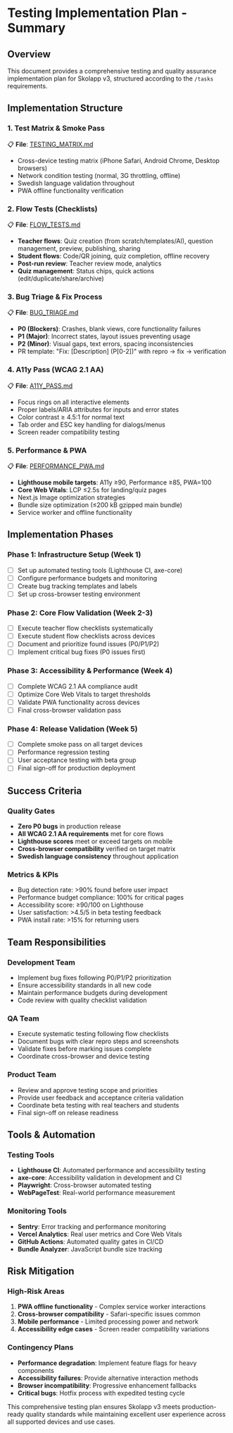 # Testing Implementation Plan - Summary

## Overview
This document provides a comprehensive testing and quality assurance implementation plan for Skolapp v3, structured according to the `/tasks` requirements.

## Implementation Structure

### 1. Test Matrix & Smoke Pass
📋 **File**: [TESTING_MATRIX.md](./TESTING_MATRIX.md)
- Cross-device testing matrix (iPhone Safari, Android Chrome, Desktop browsers)
- Network condition testing (normal, 3G throttling, offline)
- Swedish language validation throughout
- PWA offline functionality verification

### 2. Flow Tests (Checklists)
📋 **File**: [FLOW_TESTS.md](./FLOW_TESTS.md)
- **Teacher flows**: Quiz creation (from scratch/templates/AI), question management, preview, publishing, sharing
- **Student flows**: Code/QR joining, quiz completion, offline recovery
- **Post-run review**: Teacher review mode, analytics
- **Quiz management**: Status chips, quick actions (edit/duplicate/share/archive)

### 3. Bug Triage & Fix Process
📋 **File**: [BUG_TRIAGE.md](./BUG_TRIAGE.md)
- **P0 (Blockers)**: Crashes, blank views, core functionality failures
- **P1 (Major)**: Incorrect states, layout issues preventing usage
- **P2 (Minor)**: Visual gaps, text errors, spacing inconsistencies
- PR template: "Fix: [Description] (P[0-2])" with repro → fix → verification

### 4. A11y Pass (WCAG 2.1 AA)
📋 **File**: [A11Y_PASS.md](./A11Y_PASS.md)
- Focus rings on all interactive elements
- Proper labels/ARIA attributes for inputs and error states
- Color contrast ≥ 4.5:1 for normal text
- Tab order and ESC key handling for dialogs/menus
- Screen reader compatibility testing

### 5. Performance & PWA
📋 **File**: [PERFORMANCE_PWA.md](./PERFORMANCE_PWA.md)
- **Lighthouse mobile targets**: A11y ≥90, Performance ≥85, PWA=100
- **Core Web Vitals**: LCP ≤2.5s for landing/quiz pages
- Next.js Image optimization strategies
- Bundle size optimization (≤200 kB gzipped main bundle)
- Service worker and offline functionality

## Implementation Phases

### Phase 1: Infrastructure Setup (Week 1)
- [ ] Set up automated testing tools (Lighthouse CI, axe-core)
- [ ] Configure performance budgets and monitoring
- [ ] Create bug tracking templates and labels
- [ ] Set up cross-browser testing environment

### Phase 2: Core Flow Validation (Week 2-3)
- [ ] Execute teacher flow checklists systematically
- [ ] Execute student flow checklists across devices
- [ ] Document and prioritize found issues (P0/P1/P2)
- [ ] Implement critical bug fixes (P0 issues first)

### Phase 3: Accessibility & Performance (Week 4)
- [ ] Complete WCAG 2.1 AA compliance audit
- [ ] Optimize Core Web Vitals to target thresholds
- [ ] Validate PWA functionality across devices
- [ ] Final cross-browser validation pass

### Phase 4: Release Validation (Week 5)
- [ ] Complete smoke pass on all target devices
- [ ] Performance regression testing
- [ ] User acceptance testing with beta group
- [ ] Final sign-off for production deployment

## Success Criteria

### Quality Gates
- **Zero P0 bugs** in production release
- **All WCAG 2.1 AA requirements** met for core flows
- **Lighthouse scores** meet or exceed targets on mobile
- **Cross-browser compatibility** verified on target matrix
- **Swedish language consistency** throughout application

### Metrics & KPIs
- Bug detection rate: >90% found before user impact
- Performance budget compliance: 100% for critical pages
- Accessibility score: ≥90/100 on Lighthouse
- User satisfaction: >4.5/5 in beta testing feedback
- PWA install rate: >15% for returning users

## Team Responsibilities

### Development Team
- Implement bug fixes following P0/P1/P2 prioritization
- Ensure accessibility standards in all new code
- Maintain performance budgets during development
- Code review with quality checklist validation

### QA Team
- Execute systematic testing following flow checklists
- Document bugs with clear repro steps and screenshots
- Validate fixes before marking issues complete
- Coordinate cross-browser and device testing

### Product Team
- Review and approve testing scope and priorities
- Provide user feedback and acceptance criteria validation
- Coordinate beta testing with real teachers and students
- Final sign-off on release readiness

## Tools & Automation

### Testing Tools
- **Lighthouse CI**: Automated performance and accessibility testing
- **axe-core**: Accessibility validation in development and CI
- **Playwright**: Cross-browser automated testing
- **WebPageTest**: Real-world performance measurement

### Monitoring Tools
- **Sentry**: Error tracking and performance monitoring
- **Vercel Analytics**: Real user metrics and Core Web Vitals
- **GitHub Actions**: Automated quality gates in CI/CD
- **Bundle Analyzer**: JavaScript bundle size tracking

## Risk Mitigation

### High-Risk Areas
1. **PWA offline functionality** - Complex service worker interactions
2. **Cross-browser compatibility** - Safari-specific issues common
3. **Mobile performance** - Limited processing power and network
4. **Accessibility edge cases** - Screen reader compatibility variations

### Contingency Plans
- **Performance degradation**: Implement feature flags for heavy components
- **Accessibility failures**: Provide alternative interaction methods
- **Browser incompatibility**: Progressive enhancement fallbacks
- **Critical bugs**: Hotfix process with expedited testing cycle

This comprehensive testing plan ensures Skolapp v3 meets production-ready quality standards while maintaining excellent user experience across all supported devices and use cases.